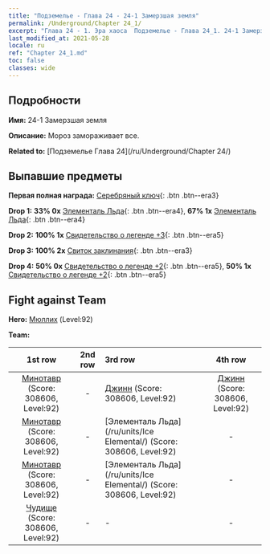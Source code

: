 ```yaml
---
title: "Подземелье - Глава 24 - 24-1 Замерзшая земля"
permalink: /Underground/Chapter 24_1/
excerpt: "Глава 24 - 1. Эра хаоса  Подземелье - Глава 24_1. 24-1 Замерзшая земля"
last_modified_at: 2021-05-28
locale: ru
ref: "Chapter 24_1.md"
toc: false
classes: wide
---
```


## Подробности

 **Имя:** 24-1 Замерзшая земля

 **Описание:** Мороз замораживает все.

 **Related to:** [Подземелье Глава 24](/ru/Underground/Chapter 24/)

## Выпавшие предметы

 **Первая полная награда:** [Серебряный ключ](/ItemsRU/con_693/){: .btn .btn--era3}

 **Drop 1:** **33% 0x** [Элементаль Льда](/ItemsRU/unt_264/){: .btn .btn--era4}, **67% 1x** [Элементаль Льда](/ItemsRU/unt_264/){: .btn .btn--era4}

 **Drop 2:** **100% 1x** [Свидетельство о легенде +3](/ItemsRU/mat_88/){: .btn .btn--era5}

 **Drop 3:** **100% 2x** [Свиток заклинания](/ItemsRU/con_694/){: .btn .btn--era3}

 **Drop 4:** **50% 0x** [Свидетельство о легенде +2](/ItemsRU/mat_81/){: .btn .btn--era5}, **50% 1x** [Свидетельство о легенде +2](/ItemsRU/mat_81/){: .btn .btn--era5}


## Fight against Team
 **Hero:** [Мюллих](/ru/heroes/Mullich/) (Level:92)

 **Team:**


  | 1st row | 2nd row | 3rd row | 4th row |
  |:----:|:----:|:----|:----:|
  | [Минотавр](/ru/units/Minotaur/) (Score: 308606, Level:92)  | - | [Джинн](/ru/units/Genie/) (Score: 308606, Level:92)  | [Джинн](/ru/units/Genie/) (Score: 308606, Level:92)  |
  | [Минотавр](/ru/units/Minotaur/) (Score: 308606, Level:92)  | - | [Элементаль Льда](/ru/units/Ice Elemental/) (Score: 308606, Level:92)  | - |
  | [Минотавр](/ru/units/Minotaur/) (Score: 308606, Level:92)  | - | [Элементаль Льда](/ru/units/Ice Elemental/) (Score: 308606, Level:92)  | - |
  | [Чудище](/ru/units/Behemoth/) (Score: 308606, Level:92)  | - | - | - |


